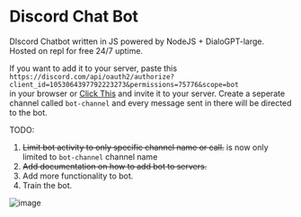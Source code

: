 # Discord Chat Bot
DIscord Chatbot written in JS powered by NodeJS + DialoGPT-large. Hosted on repl for free 24/7 uptime.  
  
If you want to add it to your server, paste this  
`https://discord.com/api/oauth2/authorize?client_id=1053064397792223273&permissions=75776&scope=bot`  
in your browser or [Click This](https://discord.com/api/oauth2/authorize?client_id=1053064397792223273&permissions=75776&scope=bot) and invite it to your server. Create a seperate channel called `bot-channel` and every message sent in there will be directed to the bot. 

TODO:
1. ~~Limit bot activity to only specific channel name or call.~~ is now only limited to `bot-channel` channel name
2. ~~Add documentation on how to add bot to servers.~~
3. Add more functionality to bot.
4. Train the bot.

![image](https://user-images.githubusercontent.com/58054670/215863455-92f76c9e-6a51-4364-8f17-4ddb3ba2019a.png)
